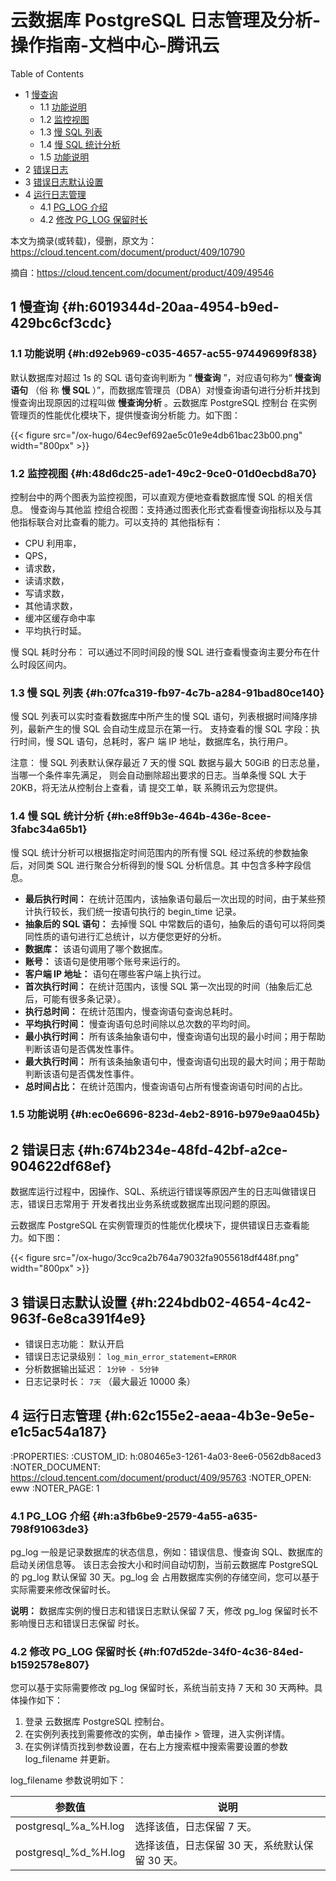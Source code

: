 # 云数据库 PostgreSQL 日志管理及分析-操作指南-文档中心-腾讯云


<div class="ox-hugo-toc toc has-section-numbers">

<div class="heading">Table of Contents</div>

- <span class="section-num">1</span> [慢查询](#h:6019344d-20aa-4954-b9ed-429bc6cf3cdc)
    - <span class="section-num">1.1</span> [功能说明](#h:d92eb969-c035-4657-ac55-97449699f838)
    - <span class="section-num">1.2</span> [监控视图](#h:48d6dc25-ade1-49c2-9ce0-01d0ecbd8a70)
    - <span class="section-num">1.3</span> [慢 SQL 列表](#h:07fca319-fb97-4c7b-a284-91bad80ce140)
    - <span class="section-num">1.4</span> [慢 SQL 统计分析](#h:e8ff9b3e-464b-436e-8cee-3fabc34a65b1)
    - <span class="section-num">1.5</span> [功能说明](#h:ec0e6696-823d-4eb2-8916-b979e9aa045b)
- <span class="section-num">2</span> [错误日志](#h:674b234e-48fd-42bf-a2ce-904622df68ef)
- <span class="section-num">3</span> [错误日志默认设置](#h:224bdb02-4654-4c42-963f-6e8ca391f4e9)
- <span class="section-num">4</span> [运行日志管理](#h:62c155e2-aeaa-4b3e-9e5e-e1c5ac54a187)
    - <span class="section-num">4.1</span> [PG_LOG 介绍](#h:a3fb6be9-2579-4a55-a635-798f91063de3)
    - <span class="section-num">4.2</span> [修改 PG_LOG 保留时长](#h:f07d52de-34f0-4c36-84ed-b1592578e807)

</div>
<!--endtoc-->


本文为摘录(或转载)，侵删，原文为： https://cloud.tencent.com/document/product/409/10790

摘自：<https://cloud.tencent.com/document/product/409/49546>


## <span class="section-num">1</span> 慢查询 {#h:6019344d-20aa-4954-b9ed-429bc6cf3cdc}


### <span class="section-num">1.1</span> 功能说明 {#h:d92eb969-c035-4657-ac55-97449699f838}

默认数据库对超过 1s 的 SQL 语句查询判断为 “ **慢查询** ”，对应语句称为“ **慢查询语句** （俗
称 **慢 SQL** ）”，而数据库管理员（DBA）对慢查询语句进行分析并找到慢查询出现原因的过程叫做
**慢查询分析** 。﻿云数据库 PostgreSQL 控制台 在实例管理页的性能优化模块下，提供慢查询分析能
力。如下图：

{{< figure src="/ox-hugo/64ec9ef692ae5c01e9e4db61bac23b00.png" width="800px" >}}


### <span class="section-num">1.2</span> 监控视图 {#h:48d6dc25-ade1-49c2-9ce0-01d0ecbd8a70}

控制台中的两个图表为监控视图，可以直观方便地查看数据库慢 SQL 的相关信息。 慢查询与其他监
控组合视图：支持通过图表化形式查看慢查询指标以及与其他指标联合对比查看的能力。可以支持的
其他指标有：

-   CPU 利用率，
-   QPS，
-   请求数，
-   读请求数，
-   写请求数，
-   其他请求数，
-   缓冲区缓存命中率
-   平均执行时延。

慢 SQL 耗时分布： 可以通过不同时间段的慢 SQL 进行查看慢查询主要分布在什么时段区间内。


### <span class="section-num">1.3</span> 慢 SQL 列表 {#h:07fca319-fb97-4c7b-a284-91bad80ce140}

慢 SQL 列表可以实时查看数据库中所产生的慢 SQL 语句，列表根据时间降序排列，最新产生的慢
SQL 会自动生成显示在第一行。 支持查看的慢 SQL 字段：执行时间，慢 SQL 语句，总耗时，客户
端 IP 地址，数据库名，执行用户。

注意： 慢 SQL 列表默认保存最近 7 天的慢 SQL 数据与最大 50GiB 的日志总量，当哪一个条件率先满足，
则会自动删除超出要求的日志。当单条慢 SQL 大于 20KB，将无法从控制台上查看，请 提交工单，联
系腾讯云为您提供。


### <span class="section-num">1.4</span> 慢 SQL 统计分析 {#h:e8ff9b3e-464b-436e-8cee-3fabc34a65b1}

慢 SQL 统计分析可以根据指定时间范围内的所有慢 SQL 经过系统的参数抽象后，对同类 SQL 进行聚合分析得到的慢 SQL 分析信息。其
中包含多种字段信息。

-   **最后执行时间：** 在统计范围内，该抽象语句最后一次出现的时间，由于某些预计执行较长，我们统一按语句执行的 begin_time 记录。
-   **抽象后的 SQL 语句：** 去掉慢 SQL 中常数后的语句，抽象后的语句可以将同类同性质的语句进行汇总统计，以方便您更好的分析。
-   **数据库：** 该语句调用了哪个数据库。
-   **账号：** 该语句是使用哪个账号来运行的。
-   **客户端 IP 地址：** 语句在哪些客户端上执行过。
-   **首次执行时间：** 在统计范围内，该慢 SQL 第一次出现的时间（抽象后汇总后，可能有很多条记录）。
-   **执行总时间：** 在统计范围内，慢查询语句查询总耗时。
-   **平均执行时间：** 慢查询语句总时间除以总次数的平均时间。
-   **最小执行时间：** 所有该条抽象语句中，慢查询语句出现的最小时间；用于帮助判断该语句是否偶发性事件。
-   **最大执行时间：** 所有该条抽象语句中，慢查询语句出现的最大时间；用于帮助判断该语句是否偶发性事件。
-   **总时间占比：** 在统计范围内，慢查询语句占所有慢查询语句时间的占比。


### <span class="section-num">1.5</span> 功能说明 {#h:ec0e6696-823d-4eb2-8916-b979e9aa045b}


## <span class="section-num">2</span> 错误日志 {#h:674b234e-48fd-42bf-a2ce-904622df68ef}

数据库运行过程中，因操作、SQL、系统运行错误等原因产生的日志叫做错误日志，错误日志常用于
开发者找出业务系统或数据库出现问题的原因。

云数据库 PostgreSQL 在实例管理页的性能优化模块下，提供错误日志查看能力。如下图：

{{< figure src="/ox-hugo/3cc9ca2b764a79032fa9055618df448f.png" width="800px" >}}


## <span class="section-num">3</span> 错误日志默认设置 {#h:224bdb02-4654-4c42-963f-6e8ca391f4e9}

-   错误日志功能： 默认开启
-   错误日志记录级别： `log_min_error_statement=ERROR`
-   分析数据输出延迟： `1分钟 - 5分钟`
-   日志记录时长：  `7天` （最大最近 10000 条）


## <span class="section-num">4</span> 运行日志管理 {#h:62c155e2-aeaa-4b3e-9e5e-e1c5ac54a187}

:PROPERTIES:
:CUSTOM_ID: h:080465e3-1261-4a03-8ee6-0562db8aced3
:NOTER_DOCUMENT: <https://cloud.tencent.com/document/product/409/95763>
:NOTER_OPEN: eww
:NOTER_PAGE: 1


### <span class="section-num">4.1</span> PG_LOG 介绍 {#h:a3fb6be9-2579-4a55-a635-798f91063de3}

pg_log 一般是记录数据库的状态信息，例如：错误信息、慢查询 SQL、数据库的启动关闭信息等。
该日志会按大小和时间自动切割，当前云数据库 PostgreSQL 的 pg_log 默认保留 30 天。pg_log 会
占用数据库实例的存储空间，您可以基于实际需要来修改保留时长。

**说明：**
数据库实例的慢日志和错误日志默认保留 7 天，修改 pg_log 保留时长不影响慢日志和错误日志保留
时长。


### <span class="section-num">4.2</span> 修改 PG_LOG 保留时长 {#h:f07d52de-34f0-4c36-84ed-b1592578e807}

您可以基于实际需要修改 pg_log 保留时长，系统当前支持 7 天和 30 天两种。具体操作如下：

1.  登录 云数据库 PostgreSQL 控制台。
2.  在实例列表找到需要修改的实例，单击操作 &gt; 管理，进入实例详情。
3.  在实例详情页找到参数设置，在右上方搜索框中搜索需要设置的参数 log_filename 并更新。

log_filename 参数说明如下：

| 参数值               | 说明                        |
|-------------------|---------------------------|
| postgresql_%a_%H.log | 选择该值，日志保留 7 天。   |
| postgresql_%d_%H.log | 选择该值，日志保留 30 天，系统默认保留 30 天。 |

